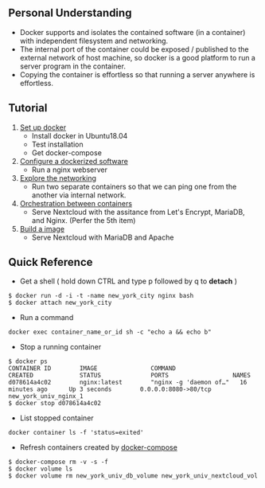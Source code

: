 ## Personal Understanding
* Docker supports and isolates the contained software (in a container) with independent filesystem and networking. 
* The internal port of the container could be exposed / published to the external network of host machine, so docker is a good platform to run a server program in the container. 
* Copying the container is effortless so that running a server anywhere is effortless.
## Tutorial
1. [Set up docker](https://github.com/xg590/tutorials/blob/master/docker/setup.md)
   * Install docker in Ubuntu18.04
   * Test installation
   * Get docker-compose
2. [Configure a dockerized software](https://github.com/xg590/tutorials/blob/master/docker/dockerized_nginx.md)
   * Run a nginx webserver
3. [Explore the networking](https://github.com/xg590/tutorials/blob/master/docker/networking.md)
   * Run two separate containers so that we can ping one from the another via internal network.
4. [Orchestration between containers](https://github.com/xg590/tutorials/tree/master/dockerized_nextcloud)
   * Serve Nextcloud with the assitance from Let's Encrypt, MariaDB, and Nginx. (Perfer the 5th item)
5. [Build a image](https://github.com/xg590/nextcloud)
   * Serve Nextcloud with MariaDB and Apache
## Quick Reference
* Get a shell ( hold down CTRL and type p followed by q to <b>detach</b> )
``` 
$ docker run -d -i -t -name new_york_city nginx bash
$ docker attach new_york_city
``` 
* Run a command
```
docker exec container_name_or_id sh -c "echo a && echo b"
```
* Stop a running container
```
$ docker ps
CONTAINER ID        IMAGE               COMMAND                  CREATED             STATUS              PORTS                  NAMES
d078614a4c02        nginx:latest        "nginx -g 'daemon of…"   16 minutes ago      Up 3 seconds        0.0.0.0:8080->80/tcp   new_york_univ_nginx_1
$ docker stop d078614a4c02
```
* List stopped container
```
docker container ls -f 'status=exited'
```
* Refresh containers created by [docker-compose](https://github.com/xg590/tutorials/blob/master/docker/nextcloud.md) 
```
$ docker-compose rm -v -s -f
$ docker volume ls
$ docker volume rm new_york_univ_db_volume new_york_univ_nextcloud_vol
``` 
